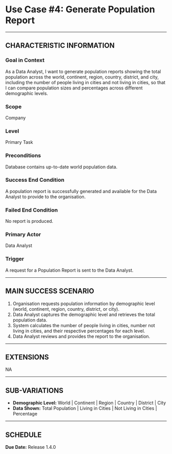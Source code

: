 # Use Case #4: Generate Population Report

---

## CHARACTERISTIC INFORMATION

### Goal in Context
As a Data Analyst, I want to generate population reports showing the total population across the world, continent, 
region, country, district, and city, including the number of people living in cities and not living in cities, so that 
I can compare population sizes and percentages across different demographic levels.

### Scope
Company

### Level
Primary Task

### Preconditions
Database contains up-to-date world population data.

### Success End Condition
A population report is successfully generated and available for the Data Analyst to provide to the organisation.

### Failed End Condition
No report is produced.

### Primary Actor
Data Analyst

### Trigger
A request for a Population Report is sent to the Data Analyst.

---

## MAIN SUCCESS SCENARIO
1. Organisation requests population information by demographic level (world, continent, region, country, district, or 
city).
2. Data Analyst captures the demographic level and retrieves the total population data.
3. System calculates the number of people living in cities, number not living in cities, and their respective 
percentages for each level.
4. Data Analyst reviews and provides the report to the organisation.

---

## EXTENSIONS
NA

---

## SUB-VARIATIONS
- **Demographic Level:** World | Continent | Region | Country | District | City
- **Data Shown:** Total Population | Living in Cities | Not Living in Cities | Percentage

---

## SCHEDULE
**Due Date:** Release 1.4.0
